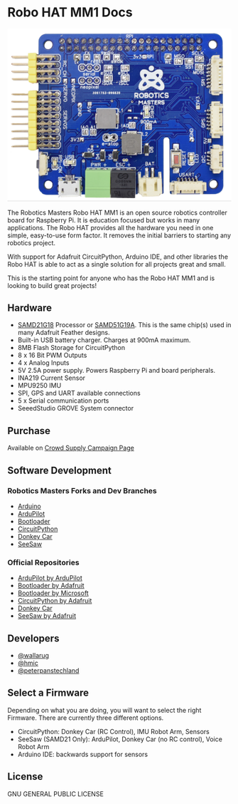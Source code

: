 # Robo HAT MM1 Docs

![Robo HAT MM1 image](robohatmm1.png)

The Robotics Masters Robo HAT MM1 is an open source robotics controller board for Raspberry Pi. It is education focused but works in many applications. The Robo HAT provides all the hardware you need in one simple, easy-to-use form factor. It removes the initial barriers to starting any robotics project.

With support for Adafruit CircuitPython, Arduino IDE, and other libraries the Robo HAT is able to act as a single solution for all projects great and small.

This is the starting point for anyone who has the Robo HAT MM1 and is looking to build great projects!

## Hardware

 - [SAMD21G18](https://www.microchip.com/wwwproducts/en/ATsamd21g18) Processor or [SAMD51G19A](https://www.microchip.com/wwwproducts/en/ATSAMD51G19A).  This is the same chip(s) used in many Adafruit Feather designs.
 - Built-in USB battery charger. Charges at 900mA maximum.
 - 8MB Flash Storage for CircuitPython
 - 8 x 16 Bit PWM Outputs
 - 4 x Analog Inputs
 - 5V 2.5A power supply.  Powers Raspberry Pi and board peripherals.
 - INA219 Current Sensor
 - MPU9250 IMU
 - SPI, GPS and UART available connections
 - 5 x Serial communication ports
 - SeeedStudio GROVE System connector
 
## Purchase

Available on [Crowd Supply Campaign Page](https://www.crowdsupply.com/robotics-masters/robo-hat-mm1)


## Software Development

### Robotics Masters Forks and Dev Branches

- [Arduino](https://github.com/robotics-masters/mm1-hat-arduino)
- [ArduPilot](https://github.com/robotics-masters/ardupilot)
- [Bootloader](https://github.com/robotics-masters/mm1-hat-bootloader)
- [CircuitPython](https://github.com/robotics-masters/mm1-hat-cpy-native)
- [Donkey Car](https://github.com/robotics-masters/donkeycar)
- [SeeSaw](https://github.com/robotics-masters/seesaw)

### Official Repositories

- [ArduPilot by ArduPilot](https://github.com/ArduPilot/ardupilot/)
- [Bootloader by Adafruit](https://github.com/adafruit/uf2-samdx1/)
- [Bootloader by Microsoft](https://github.com/Microsoft/uf2-samdx1)
- [CircuitPython by Adafruit](https://github.com/adafruit/circuitpython)
- [Donkey Car](https://github.com/autorope/donkeycar)
- [SeeSaw by Adafruit](https://github.com/adafruit/seesaw)

## Developers

- [@wallarug](https://github.com/wallarug)
- [@hmic](https://github.com/hmic)
- [@peterpanstechland](https://github.com/peterpanstechland)


## Select a Firmware

Depending on what you are doing, you will want to select the right Firmware.  There are currently three different options.

* CircuitPython:  Donkey Car (RC Control), IMU Robot Arm, Sensors
* SeeSaw (SAMD21 Only): ArduPilot, Donkey Car (no RC control), Voice Robot Arm
* Arduino IDE: backwards support for sensors

## License

GNU GENERAL PUBLIC LICENSE
